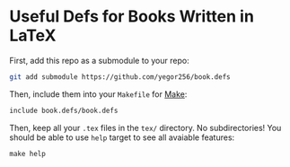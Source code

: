 # Useful Defs for Books Written in LaTeX

First, add this repo as a submodule to your repo:

```bash
git add submodule https://github.com/yegor256/book.defs
```

Then, include them into your `Makefile` for [Make]:

```bash
include book.defs/book.defs
```

Then, keep all your `.tex` files in the `tex/` directory.
No subdirectories!
You should be able to use `help` target to see all avaiable features:

```text
make help
```

[Make]: https://www.gnu.org/software/make/
